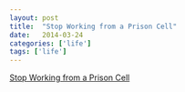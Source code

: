 ```yaml
---
layout: post
title:  "Stop Working from a Prison Cell"
date:   2014-03-24
categories: ['life']
tags: ['life']
---
```


[Stop Working from a Prison Cell](https://speakerdeck.com/hatefulcrawdad/stop-working-from-a-prison-cell)
